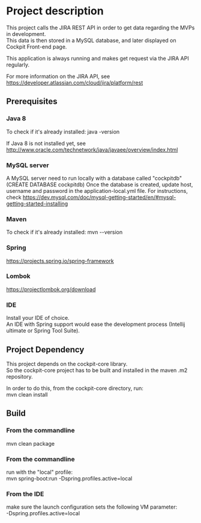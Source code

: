 # Project description

This project calls the JIRA REST API in order to get data regarding the MVPs in development.  
This data is then stored in a MySQL database, and later displayed on Cockpit Front-end page.

This application is always running and makes get request via the JIRA API regularly. 

For more information on the JIRA API, see https://developer.atlassian.com/cloud/jira/platform/rest

## Prerequisites

### Java 8

To check if it's already installed:
java -version

If Java 8 is not installed yet, see http://www.oracle.com/technetwork/java/javaee/overview/index.html

### MySQL server

A MySQL server need to run locally with a database called "cockpitdb"(CREATE DATABASE cockpitdb)
Once the database is created, update host, username and password in the application-local.yml file.
For instructions, check https://dev.mysql.com/doc/mysql-getting-started/en/#mysql-getting-started-installing

### Maven

To check if it's already installed:
mvn --version

### Spring

https://projects.spring.io/spring-framework

### Lombok

https://projectlombok.org/download

### IDE
Install your IDE of choice.  
An IDE with Spring support would ease the development process (Intellij ultimate or Spring Tool Suite). 

## Project Dependency

This project depends on the cockpit-core library.  
So the cockpit-core project has to be built and installed in the maven .m2 repository.  

In order to do this, from the cockpit-core directory, run:  
mvn clean install


## Build

### From the commandline    
mvn clean package

### From the commandline
run with the "local" profile:  
mvn spring-boot:run -Dspring.profiles.active=local

### From the IDE
make sure the launch configuration sets the following VM parameter:  
-Dspring.profiles.active=local